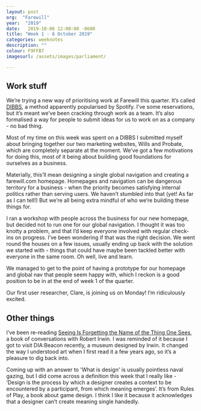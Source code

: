 ```yaml
---
layout: post
org:  "Farewill"
year:  "2019"
date:   2019-10-06 12:00:00 -0600
title: "Week 1 - 6 October 2019"
categories: weeknotes
description: ""
colour: F9FFB7
imagesurl: /assets/images/parliament/

---
```



## Work stuff


We’re trying a new way of prioritising work at Farewill this quarter. It’s called [DIBBS](https://blog.crisp.se/wp-content/uploads/2016/06/DIBB.png), a method apparently popularised by Spotify. I’ve some reservations, but it’s meant we’ve been cracking through work as a team. It’s also formalised a way for people to submit ideas for us to work on as a company - no bad thing. 

Most of my time on this week was spent on a DIBBS I submitted myself about bringing together our two marketing websites, Wills and Probate, which are completely separate at the moment. We’ve got a few motivations for doing this, most of it being about building good foundations for ourselves as a business. 

Materially, this’ll mean designing a single global navigation and creating a farewill.com homepage. Homepages and navigation can be dangerous territory for a business - when the priority becomes satisfying internal politics rather than serving users. We haven’t stumbled into that (yet! As far as I can tell!) But we’re all being extra mindful of who we’re building these things for. 

I ran a workshop with people across the business for our new homepage, but decided not to run one for our global navigation. I thought it was too knotty a problem, and that I’d keep everyone involved with regular check-ins on progress. I’ve been wondering if that was the right decision. We went round the houses on a few issues, usually ending up back with the solution we started with - things that could have maybe been tackled better with everyone in the same room. Oh well, live and learn.

We managed to get to the point of having a prototype for our homepage and global nav that people seem happy with, which I reckon is a good position to be in at the end of week 1 of the quarter. 

Our first user researcher, Clare, is joining us on Monday! I’m ridiculously excited.


## Other things


I’ve been re-reading [Seeing Is Forgetting the Name of the Thing One Sees](https://www.amazon.co.uk/Seeing-Forgetting-Name-Thing-Sees/dp/0520256093), a book of conversations with Robert Irwin. I was reminded of it because I got to visit DIA:Beacon recently, a museum designed by Irwin. It changed the way I understood art when I first read it a few years ago, so it’s a pleasure to dig back into. 

Coming up with an answer to 'What is design' is usually pointless naval gazing, but I did come across a definition this week that I really like - ‘Design is the process by which a designer creates a context to be encountered by a participant, from which meaning emerges’. It’s from Rules of Play, a book about game design. I think I like it because it acknowledges that a designer can’t create meaning single handedly. 
